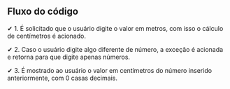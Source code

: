 ## Fluxo do código

✔ 1. É solicitado que o usuário digite o valor em metros, com isso o cálculo de centímetros é acionado.

✔ 2. Caso o usuário digite algo diferente de número, a exceção é acionada e retorna para que digite apenas números.

✔ 3. É mostrado ao usuário o valor em centímetros do número inserido anteriormente, com 0 casas decimais.
